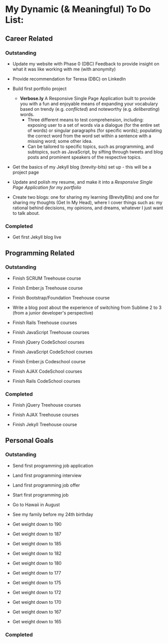 # My Dynamic (& Meaningful) To Do List:

## Career Related

### Outstanding

- Update my website with Phase 0 (DBC) Feedback to provide insight on what it was like working with me (with anonymity)

- Provide recommendation for Teresa (DBC) on LinkedIn

- Build first portfolio project
    - **Verbose.ly** A Responsive Single Page Application built to provide you with a fun and enjoyable means of expanding your vocabulary based on trendy (e.g. *conflicted*) and noteworthy (e.g. *deliberating*) words.
        - Three different means to test comprehension, including: exposing user to a set of words via a dialogue (for the entire set of words) or singular paragraphs (for specific words); populating the correct word from the word set within a sentence with a missing word; some other idea.
        - Can be tailored to specific topics, such as programming, and subtopics, such as JavaScript, by sifting through tweets and blog posts and prominent speakers of the respective topics.

- Get the basics of my Jekyll blog (brevity-bits) set up - this will be a project page

- Update and polish my resume, and make it into a *Responsive Single Page Application for my portfolio*

- Create two blogs: one for sharing my learning (BrevityBits) and one for sharing my thoughts (Get In My Head), where I cover things such as: my rational behind decisions, my opinions, and dreams, whatever I just want to talk about.

### Completed

- Get first Jekyll blog live

## Programming Related

### Outstanding

- Finish SCRUM Treehouse course

- Finish Ember.js Treehouse course

- Finish Bootstrap/Foundation Treehouse course

- Write a blog post about the experience of switching from Sublime 2 to 3 (from a junior developer's perspective)

- Finish Rails Treehouse courses

- Finish JavaScript Treehouse courses

- Finish jQuery CodeSchool courses

- Finish JavaScript CodeSchool courses

- Finish Ember.js Codeschool course

- Finish AJAX CodeSchool courses

- Finish Rails CodeSchool courses

### Completed

- Finish jQuery Treehouse courses

- Finish AJAX Treehouse courses

- Finish Jekyll Treehouse course

## Personal Goals

### Outstanding

- Send first programming job application

- Land first programming interview

- Land first programming job offer

- Start first programming job

- Go to Hawaii in August

- See my family before my 24th birthday

- Get weight down to 190

- Get weight down to 187

- Get weight down to 185

- Get weight down to 182

- Get weight down to 180

- Get weight down to 177

- Get weight down to 175

- Get weight down to 172

- Get weight down to 170

- Get weight down to 167

- Get weight down to 165

### Completed

